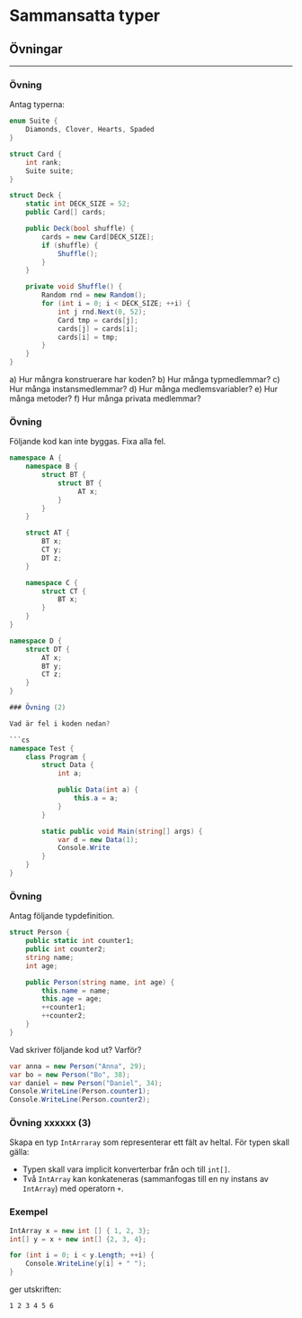 # Sammansatta typer
## Övningar

---

### Övning

Antag typerna:

```cs
enum Suite {
    Diamonds, Clover, Hearts, Spaded
}

struct Card {
    int rank;
    Suite suite;
}

struct Deck {
    static int DECK_SIZE = 52;
    public Card[] cards;

    public Deck(bool shuffle) {
        cards = new Card[DECK_SIZE];
        if (shuffle) {
            Shuffle();
        }
    }

    private void Shuffle() {
        Random rnd = new Random();
        for (int i = 0; i < DECK_SIZE; ++i) {
            int j rnd.Next(0, 52);
            Card tmp = cards[j];
            cards[j] = cards[i];
            cards[i] = tmp;
        }
    }
}
```

a) Hur mångra konstruerare har koden?
b) Hur många typmedlemmar?
c) Hur många instansmedlemmar?
d) Hur många medlemsvariabler?
e) Hur många metoder?
f) Hur många privata medlemmar?

### Övning

Följande kod kan inte byggas. Fixa alla fel.

```cs 
namespace A {
    namespace B {
        struct BT {
            struct BT {
                 AT x;   
            }
        }
    }

    struct AT {
        BT x;
        CT y;
        DT z;
    }

    namespace C {
        struct CT {
            BT x;
        }
    }
}

namespace D {
    struct DT {
        AT x;
        BT y;
        CT z;   
    }
}

### Övning (2)

Vad är fel i koden nedan?

```cs 
namespace Test {
    class Program {
        struct Data {
            int a;

            public Data(int a) {
                this.a = a;
            }
        }

        static public void Main(string[] args) {
            var d = new Data(1);
            Console.Write
        }
    }
}
```

### Övning

Antag följande typdefinition.

```cs
struct Person {
    public static int counter1;
    public int counter2;
    string name;
    int age; 

    public Person(string name, int age) {
        this.name = name;
        this.age = age;
        ++counter1;
        ++counter2;
    }
}
```

Vad skriver följande kod ut? Varför?

```cs 
var anna = new Person("Anna", 29);
var bo = new Person("Bo", 38);
var daniel = new Person("Daniel", 34);
Console.WriteLine(Person.counter1);
Console.WriteLine(Person.counter2);
```

### Övning xxxxxx (3)

Skapa en typ ``IntArraray`` som representerar ett fält av heltal. För typen skall gälla:

- Typen skall vara implicit konverterbar från och till ``int[]``. 
- Två ``IntArray`` kan konkateneras (sammanfogas till en ny instans av ``IntArray``) med operatorn `+`.


### Exempel

```cs 
IntArray x = new int [] { 1, 2, 3};
int[] y = x + new int[] {2, 3, 4};

for (int i = 0; i < y.Length; ++i) {
    Console.WriteLine(y[i] + " ");
}
```

ger utskriften:

```text
1 2 3 4 5 6
```
